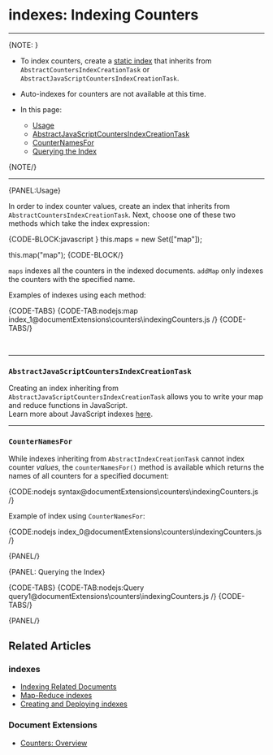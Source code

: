 # indexes: Indexing Counters
---

{NOTE: }

* To index counters, create a [static index](../../indexes/creating-and-deploying#static-indexes) 
that inherits from `AbstractCountersIndexCreationTask` or `AbstractJavaScriptCountersIndexCreationTask`.  

* Auto-indexes for counters are not available at this time.  

* In this page:  
  * [Usage](../../document-extensions/counters/indexing#usage)  
  * [AbstractJavaScriptCountersIndexCreationTask](../../document-extensions/counters/indexing#section)  
  * [CounterNamesFor](../../document-extensions/counters/indexing#section-1)  
  * [Querying the Index](../../document-extensions/counters/indexing#querying-the-index)  

{NOTE/}

---

{PANEL:Usage}

In order to index counter values, create an index that inherits from `AbstractCountersIndexCreationTask`. 
Next, choose one of these two methods which take the index expression:  

{CODE-BLOCK:javascript }
this.maps = new Set(["map"]);

this.map("map");
{CODE-BLOCK/}

`maps` indexes all the counters in the indexed documents. `addMap` only indexes the counters with 
the specified name.  

Examples of indexes using each method:  

{CODE-TABS}
{CODE-TAB:nodejs:map index_1@documentExtensions\counters\indexingCounters.js /}
{CODE-TABS/}  

<!---TODO: uncomment and delete the code Tabs up after src 5.2 is out
{CODE-TABS}
{CODE-TAB:nodejs:map index_1@documentExtensions\counters\indexingCounters.js /}
{CODE-TAB:nodejs:maps index_2@documentExtensions\counters\indexingCounters.js /}
{CODE-TABS/}  
---->
<br/>

---

### `AbstractJavaScriptCountersIndexCreationTask`

Creating an index inheriting from `AbstractJavaScriptCountersIndexCreationTask` allows 
you to write your map and reduce functions in JavaScript.  
Learn more about JavaScript indexes [here](../../indexes/javascript-indexes).  
<!--- TODO: uncomment after src 5.2 is out
{CODE:nodejs javaScriptIndexCreationTask@documentExtensions\counters\indexingCounters.js /}

| Property | Type | Description |
| - | - | - |
| **Maps** | `HashSet<string>` | The set of javascript map functions |
| **Reduce** | `string` | The javascript reduce function |


Example:  

{CODE:nodejs index_3@documentExtensions\counters\indexingCounters.js /}
---->

---

### `CounterNamesFor`

While indexes inheriting from `AbstractIndexCreationTask` cannot index counter _values_, the `counterNamesFor()` 
method is available which returns the names of all counters for a specified document:  

{CODE:nodejs syntax@documentExtensions\counters\indexingCounters.js /}

Example of index using `CounterNamesFor`:  

{CODE:nodejs index_0@documentExtensions\counters\indexingCounters.js /}

{PANEL/}

{PANEL: Querying the Index}  

{CODE-TABS}
{CODE-TAB:nodejs:Query query1@documentExtensions\counters\indexingCounters.js /}
{CODE-TABS/}  

{PANEL/}

## Related Articles  

### indexes  
- [Indexing Related Documents](../../indexes/indexing-related-documents)  
- [Map-Reduce indexes](../../indexes/map-reduce-indexes)  
- [Creating and Deploying indexes](../../indexes/creating-and-deploying)  

### Document Extensions  
- [Counters: Overview](../../document-extensions/counters/overview)  
